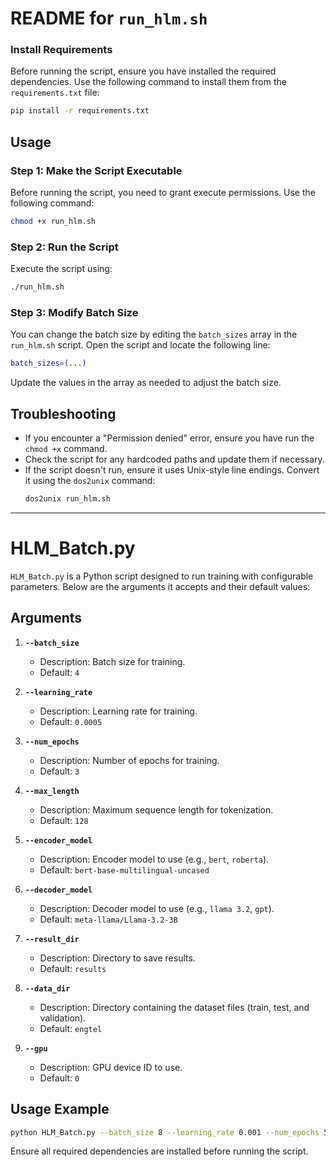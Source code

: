 # README for `run_hlm.sh`
### Install Requirements
Before running the script, ensure you have installed the required dependencies. Use the following command to install them from the `requirements.txt` file:
```bash
pip install -r requirements.txt
```
## Usage

### Step 1: Make the Script Executable
Before running the script, you need to grant execute permissions. Use the following command:
```bash
chmod +x run_hlm.sh
```

### Step 2: Run the Script
Execute the script using:
```bash
./run_hlm.sh
```
### Step 3: Modify Batch Size
You can change the batch size by editing the `batch_sizes` array in the `run_hlm.sh` script. Open the script and locate the following line:
```bash
batch_sizes=(...)
```
Update the values in the array as needed to adjust the batch size.

## Troubleshooting
- If you encounter a "Permission denied" error, ensure you have run the `chmod +x` command.
- Check the script for any hardcoded paths and update them if necessary.
- If the script doesn't run, ensure it uses Unix-style line endings. Convert it using the `dos2unix` command:
    ```bash
    dos2unix run_hlm.sh
    ```

-----
# HLM_Batch.py

`HLM_Batch.py` is a Python script designed to run training with configurable parameters. Below are the arguments it accepts and their default values:

## Arguments

1. **`--batch_size`**  
    - Description: Batch size for training.  
    - Default: `4`

2. **`--learning_rate`**  
    - Description: Learning rate for training.  
    - Default: `0.0005`

3. **`--num_epochs`**  
    - Description: Number of epochs for training.  
    - Default: `3`

4. **`--max_length`**  
    - Description: Maximum sequence length for tokenization.  
    - Default: `128`

5. **`--encoder_model`**  
    - Description: Encoder model to use (e.g., `bert`, `roberta`).  
    - Default: `bert-base-multilingual-uncased`

6. **`--decoder_model`**  
    - Description: Decoder model to use (e.g., `llama 3.2`, `gpt`).  
    - Default: `meta-llama/Llama-3.2-3B`

7. **`--result_dir`**  
    - Description: Directory to save results.  
    - Default: `results`

8. **`--data_dir`**  
    - Description: Directory containing the dataset files (train, test, and validation).  
    - Default: `engtel`

9. **`--gpu`**  
    - Description: GPU device ID to use.  
    - Default: `0`

## Usage Example

```bash
python HLM_Batch.py --batch_size 8 --learning_rate 0.001 --num_epochs 5 --max_length 256 --encoder_model bert-base-uncased --decoder_model gpt-3 --result_dir output/ --data_dir dataset/ --gpu 1
```

Ensure all required dependencies are installed before running the script.